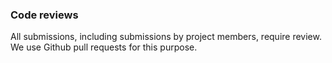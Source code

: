 ### Code reviews
All submissions, including submissions by project members, require review. We
use Github pull requests for this purpose.
